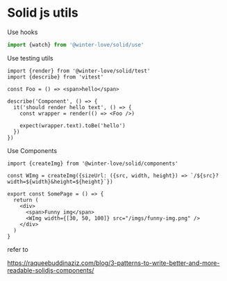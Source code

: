 # Solid js utils


Use hooks 
```ts 
import {watch} from '@winter-love/solid/use'
```

Use testing utils

```tsx
import {render} from '@winter-love/solid/test'
import {describe} from 'vitest'

const Foo = () => <span>hello</span>

describe('Component', () => {
  it('should render hello text', () => {
    const wrapper = render(() => <Foo />)
    
    expect(wrapper.text).toBe('hello')
  })
})
```

Use Components
```tsx
import {createImg} from '@winter-love/solid/components'

const WImg = createImg({sizeUrl: ({src, width, height}) => `/${src}?width=${width}&height=${height}`})

export const SomePage = () => {
  return (
    <div>
      <span>Funny img</span>
      <WImg width={[30, 50, 100]} src="/imgs/funny-img.png" />
    </div>
  )
}
```

refer to

https://raqueebuddinaziz.com/blog/3-patterns-to-write-better-and-more-readable-solidjs-components/
